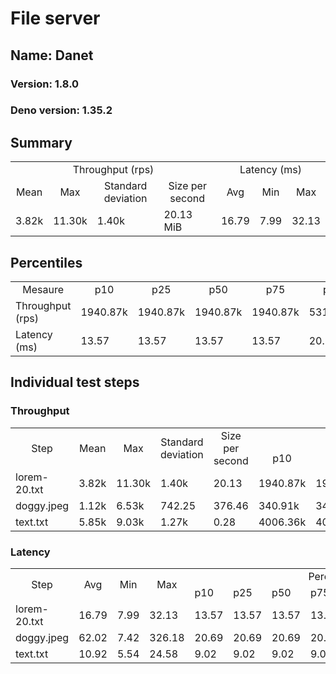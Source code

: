 # File server
## Name: Danet 

### Version: 1.8.0
### Deno version: 1.35.2

## Summary
<table>
<tr>
    <td align="center" colspan="4">Throughput (rps)</td>
    <td align="center" colspan="3">Latency (ms)</td>
</tr>
<tr>
    <td align="center">Mean</td>
    <td align="center">Max</td>
    <td align="center">Standard deviation</td>
    <td align="center">Size per second</td>
    <td align="center">Avg</td>
    <td align="center">Min</td>
    <td align="center">Max</td>
</tr>
<tr>
    <td>3.82k</td>
    <td>11.30k</td>
    <td>1.40k</td>
    <td>20.13 MiB</td>
    <td>16.79</td>
    <td>7.99</td>
    <td>32.13</td>
</tr>
</table>

## Percentiles

<table>
<tr>
  <td align="center">Mesaure</td>
  <td align="center">p10</td>
  <td align="center">p25</td>
  <td align="center">p50</td>
  <td align="center">p75</td>
  <td align="center">p90</td>
  <td align="center">p95</td>
  <td align="center">p99</td>
</tr>
<tr>
  <td>Throughput (rps)</td>
  <td>1940.87k</td>
  <td>1940.87k</td>
  <td>1940.87k</td>
  <td>1940.87k</td>
  <td>5310.59k</td>
  <td>5723.24k</td>
  <td>7394.13k</td>
</tr>
<tr>
  <td>Latency (ms)</td>
  <td>13.57</td>
  <td>13.57</td>
  <td>13.57</td>
  <td>13.57</td>
  <td>20.77</td>
  <td>22.47</td>
  <td>24.50</td>
</tr>
</table>

## Individual test steps

### Throughput

<table>
<tr>
  <td align="center" rowspan="2">Step</td>
  <td align="center" rowspan="2">Mean</td>
  <td align="center" rowspan="2">Max</td>
  <td align="center" rowspan="2">Standard deviation</td>
  <td align="center" rowspan="2">Size per second</td>
  <td align="center" colspan="7">Percentiles</td>
</tr>
<tr>
  <!-- still Step -->
  <!-- still Mean -->
  <!-- still Max -->
  <!-- still Standard deviation -->
  <!-- still Size per second -->
  <td align="center">p10</td>
  <td align="center">p25</td>
  <td align="center">p50</td>
  <td align="center">p75</td>
  <td align="center">p90</td>
  <td align="center">p95</td>
  <td align="center">p99</td>
</tr>
<tr>
  <td>lorem-20.txt</td>
  <td>3.82k</td>
  <td>11.30k</td>
  <td>1.40k</td>
  <td>20.13</td>
  <td>1940.87k</td>
  <td>1940.87k</td>
  <td>1940.87k</td>
  <td>1940.87k</td>
  <td>5310.59k</td>
  <td>5723.24k</td>
  <td>7394.13k</td>
</tr><tr>
  <td>doggy.jpeg</td>
  <td>1.12k</td>
  <td>6.53k</td>
  <td>742.25</td>
  <td>376.46</td>
  <td>340.91k</td>
  <td>340.91k</td>
  <td>340.91k</td>
  <td>340.91k</td>
  <td>1880.96k</td>
  <td>2212.35k</td>
  <td>4217.47k</td>
</tr><tr>
  <td>text.txt</td>
  <td>5.85k</td>
  <td>9.03k</td>
  <td>1.27k</td>
  <td>0.28</td>
  <td>4006.36k</td>
  <td>4006.36k</td>
  <td>4006.36k</td>
  <td>4006.36k</td>
  <td>6960.77k</td>
  <td>7145.13k</td>
  <td>8199.81k</td>
</tr></table>

### Latency

<table>
<tr>
  <td align="center" rowspan="2">Step</td>
  <td align="center" rowspan="2">Avg</td>
  <td align="center" rowspan="2">Min</td>
  <td align="center" rowspan="2">Max</td>
  <td align="center" colspan="7">Percentiles</td>
</tr>
<tr>
  <!-- still Avg -->
  <!-- still Min -->
  <!-- still Max -->
  <td>p10</td>
  <td>p25</td>
  <td>p50</td>
  <td>p75</td>
  <td>p90</td>
  <td>p95</td>
  <td>p99</td>
</tr>
<tr>
  <td>lorem-20.txt</td>
  <td>16.79</td>
  <td>7.99</td>
  <td>32.13</td>
  <td>13.57</td>
  <td>13.57</td>
  <td>13.57</td>
  <td>13.57</td>
  <td>20.77</td>
  <td>22.47</td>
  <td>24.50</td>
</tr><tr>
  <td>doggy.jpeg</td>
  <td>62.02</td>
  <td>7.42</td>
  <td>326.18</td>
  <td>20.69</td>
  <td>20.69</td>
  <td>20.69</td>
  <td>20.69</td>
  <td>113.33</td>
  <td>134.88</td>
  <td>191.91</td>
</tr><tr>
  <td>text.txt</td>
  <td>10.92</td>
  <td>5.54</td>
  <td>24.58</td>
  <td>9.02</td>
  <td>9.02</td>
  <td>9.02</td>
  <td>9.02</td>
  <td>13.93</td>
  <td>15.73</td>
  <td>17.36</td>
</tr></table>